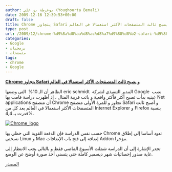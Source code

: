 ```yaml
---
author: يوغرطة بن علي (Youghourta Benali)
date: 2009-12-16 12:39:53+00:00
draft: false
title: Chrome يتجاوز Safari و يصبح ثالث المتصفحات الأكثر استعمالا في العالم
type: post
url: /2009/12/chrome-%d9%8a%d8%aa%d8%ac%d8%a7%d9%88%d8%b2-safari-%d9%88-%d9%8a%d8%b5%d8%a8%d8%ad-%d8%ab%d8%a7%d9%84%d8%ab-%d8%a7%d9%84%d9%85%d8%aa%d8%b5%d9%81%d8%ad%d8%a7%d8%aa-%d8%a7%d9%84%d8%a3%d9%83%d8%ab%d8%b1/
categories:
- Google
- برمجيات
- متصفحات
tags:
- chrome
- Google
---
```


[**Chrome يتجاوز Safari و يصبح ثالث المتصفحات الأكثر استعمالا في العالم**](https://www.it-scoop.com/2009/12/chrome-%d9%8a%d8%aa%d8%ac%d8%a7%d9%88%d8%b2-safari-%d9%88-%d9%8a%d8%b5%d8%a8%d8%ad-%d8%ab%d8%a7%d9%84%d8%ab-%d8%a7%d9%84%d9%85%d8%aa%d8%b5%d9%81%d8%ad%d8%a7%d8%aa-%d8%a7%d9%84%d8%a3%d9%83%d8%ab%d8%b1/)



الظاهر أن الـ 10%  التي وضعها eric schmidt  المدير التنفيذي لشركة Google  نصب عينيه بدأت تصبح أكثر فأكثر واقعية و باتت قريبة المنال ، إذ أظهرت دراسة قامت بها Net applications أن متصفح Chrome تجاوز و للمرة الأولى متصفح Safari و أصبح ثالث المتصفحات الأكثر استعمالا في العالم بعد كل من Internet Explorer و Firefox بنسبة قدرت بـ 4,4%.

[![Chrome_logo](https://www.it-scoop.com/wp-content/uploads/2009/12/Chrome_logo.jpg)
](https://www.it-scoop.com/2009/12/chrome-%d9%8a%d8%aa%d8%ac%d8%a7%d9%88%d8%b2-safari-%d9%88-%d9%8a%d8%b5%d8%a8%d8%ad-%d8%ab%d8%a7%d9%84%d8%ab-%d8%a7%d9%84%d9%85%d8%aa%d8%b5%d9%81%d8%ad%d8%a7%d8%aa-%d8%a7%d9%84%d8%a3%d9%83%d8%ab%d8%b1/)

حسب نفس الدراسة فإن الدفعة القوية التي حظي بها Chrome تعود أساسا إلى إطلاق نسختي Linux و Mac إضافة إلى فتح باب الإضافات Addon مؤخرا.

تجدر الإشارة إلى أن الدراسة شملت الأسبوع الماضي فقط و بالتالي يجب الانتظار إلى غاية صدور إحصائيات شهر ديسمبر كاملة حتى يتسنى أخذ صورة أوضح عن الوضع.

[المصدر](http://marketshare.hitslink.com/browser-market-share.aspx?qprid=0)
